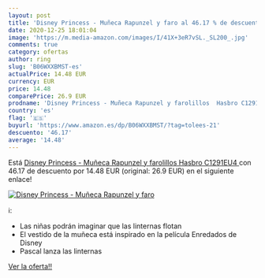 ```yaml
---
layout: post
title: 'Disney Princess - Muñeca Rapunzel y faro al 46.17 % de descuento'
date: 2020-12-25 18:01:04
image: 'https://m.media-amazon.com/images/I/41X+3eR7vSL._SL200_.jpg'
comments: true
category: ofertas
author: ring
slug: 'B06WXXBMST-es'
actualPrice: 14.48 EUR
currency: EUR
price: 14.48
comparePrice: 26.9 EUR
prodname: 'Disney Princess - Muñeca Rapunzel y farolillos  Hasbro C1291EU4 '
country: 'es'
flag: '🇪🇸'
buyurl: 'https://www.amazon.es/dp/B06WXXBMST/?tag=tolees-21'
descuento: '46.17'
average: '14.48'
---
```


Está [Disney Princess - Muñeca Rapunzel y farolillos  Hasbro C1291EU4 ](https://www.amazon.es/dp/B06WXXBMST/?tag=tolees-21) con 46.17 de descuento por 14.48 EUR (original: 26.9 EUR) en el siguiente enlace!

[![Disney Princess - Muñeca Rapunzel y faro](https://m.media-amazon.com/images/I/41X+3eR7vSL._SL200_.jpg)](https://www.amazon.es/dp/B06WXXBMST/?tag=tolees-21)

ℹ️:

- Las niñas podrán imaginar que las linternas flotan
- El vestido de la muñeca está inspirado en la película Enredados de Disney
- Pascal lanza las linternas

[Ver la oferta!!](https://www.amazon.es/dp/B06WXXBMST/?tag=tolees-21)
